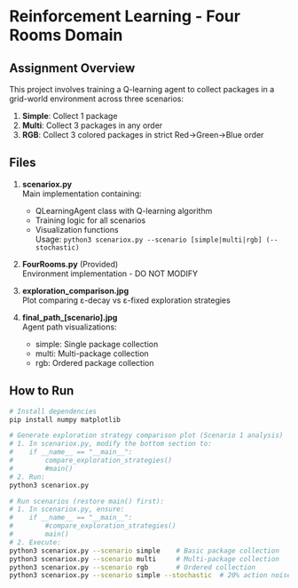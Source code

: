 # Reinforcement Learning - Four Rooms Domain

## Assignment Overview
This project involves training a Q-learning agent to collect packages in a grid-world environment across three scenarios:
1. **Simple**: Collect 1 package
2. **Multi**: Collect 3 packages in any order
3. **RGB**: Collect 3 colored packages in strict Red→Green→Blue order

## Files
1. **scenariox.py**  
   Main implementation containing:  
   - QLearningAgent class with Q-learning algorithm  
   - Training logic for all scenarios  
   - Visualization functions  
   Usage: `python3 scenariox.py --scenario [simple|multi|rgb] (--stochastic)`

2. **FourRooms.py** (Provided)  
   Environment implementation - DO NOT MODIFY

3. **exploration_comparison.jpg**  
   Plot comparing ε-decay vs ε-fixed exploration strategies

4. **final_path_[scenario].jpg**  
   Agent path visualizations:  
   - simple: Single package collection  
   - multi: Multi-package collection  
   - rgb: Ordered package collection  

## How to Run
```bash
# Install dependencies
pip install numpy matplotlib

# Generate exploration strategy comparison plot (Scenario 1 analysis)
# 1. In scenariox.py, modify the bottom section to:
#    if __name__ == "__main__":
#        compare_exploration_strategies()
#        #main()
# 2. Run:
python3 scenariox.py

# Run scenarios (restore main() first):
# 1. In scenariox.py, ensure:
#    if __name__ == "__main__":
#        #compare_exploration_strategies()
#        main()
# 2. Execute:
python3 scenariox.py --scenario simple    # Basic package collection
python3 scenariox.py --scenario multi     # Multi-package collection  
python3 scenariox.py --scenario rgb       # Ordered collection
python3 scenariox.py --scenario simple --stochastic  # 20% action noise version
